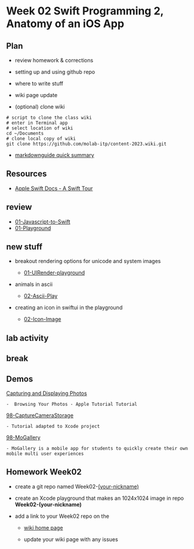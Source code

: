 # Week 02 Swift Programming 2, Anatomy of an iOS App

<!-- ## Review last week -->

<!-- - [01-MoLab-Notes](https://github.com/molab-itp/content-2023-Fa/blob/main/assets/01-MoLab-Notes.pdf) -->

## Plan

- review homework & corrections

- setting up and using github repo

- where to write stuff

- wiki page update

- (optional) clone wiki

```
# script to clone the class wiki
# enter in Terminal app
# select location of wiki
cd ~/Documents
# clone local copy of wiki
git clone https://github.com/molab-itp/content-2023.wiki.git
```

- [markdownguide quick summary](https://www.markdownguide.org/cheat-sheet/)

## Resources

- [Apple Swift Docs - A Swift Tour](https://docs.swift.org/swift-book/documentation/the-swift-programming-language/guidedtour/)
<!-- - [Apple Swift Docs - for developer](https://developer.apple.com/documentation/swift) -->

## review

- [01-Javascript-to-Swift](https://github.com/molab-itp/01-Javascript-to-Swift)
- [01-Playground](https://github.com/molab-itp/01-Playground)

## new stuff

- breakout rendering options for unicode and system images

  - [01-UIRender-playground](https://github.com/molab-itp/01-UIRender-playground)

- animals in ascii

  - [02-Ascii-Play](https://github.com/molab-itp/02-Ascii-Play)

- creating an icon in swiftui in the playground

  - [02-Icon-Image](https://github.com/molab-itp/02-Icon-Image)

## lab activity

## break

## Demos

[Capturing and Displaying Photos](https://developer.apple.com/tutorials/sample-apps/capturingphotos-browsephotos)

    -  Browsing Your Photos - Apple Tutorial Tutorial

[98-CaptureCameraStorage](https://github.com/molab-itp/98-CaptureCameraStorage)

    - Tutorial adapted to Xcode project

[98-MoGallery](https://github.com/molab-itp/98-MoGallery)

    - MoGallery is a mobile app for students to quickly create their own mobile multi user experiences

## Homework Week02

- create a git repo named Week02-[(your-nickname)](https://en.wikipedia.org/wiki/Nickname)

- create an Xcode playground that makes an 1024x1024 image in repo **Week02-(your-nickname)**

- add a link to your Week02 repo on the

  - [wiki home page](https://github.com/molab-itp/content-2023-Fa/wiki#week-02-homework)

  - update your wiki page with any issues

